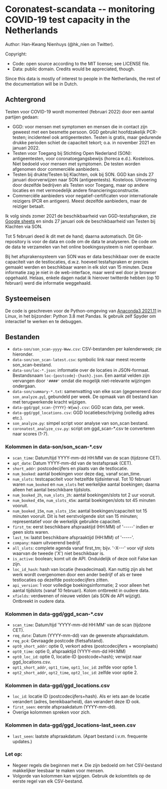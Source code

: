 Coronatest-scandata -- monitoring COVID-19 test capacity in the Netherlands
===========================================================================

Author: Han-Kwang Nienhuys (@hk_nien on Twitter).

Copyright:

* Code: open source according to the MIT license; see LICENSE file.
* Data: public domain. Credits would be appreciated, though.

Since this data is mostly of interest to people in the Netherlands,
the rest of the documentation will be in Dutch.

Achtergrond
-----------
Testen voor COVID-19 wordt momenteel (februari 2022) door een aantal partijen
gedaan:

- GGD: voor mensen met symptomen en mensen die in contact zijn geweest met
  een besmette persoon. GGD gebruikt hoofdzakelijk PCR-testen; incidenteel ook
  antigeentesten. Testen is gratis, maar gedurende drukke perioden schiet de
  capaciteit tekort; o.a. in november 2021 en januari 2022.
- Testen voor Toegang bij Stichting Open Nederland (SON): antigeentesten, voor
  coronatoegangsbewijs (horeca e.d.). Kosteloos. Niet bedoeld voor mensen met
  symptomen. De testen worden afgenomen door commerciële aanbieders.
- Testen bij drukte/Testen bij Klachten, ook bij SON. GGD kan sinds 27
  januari doorverwijzen naar SON (antigeentests). Kosteloos. Uitvoering door
  dezelfde bedrijven als Testen voor Toegang, maar op andere locaties en met
  vermoedelijk andere financieringsconstructie.
- Commerciële aanbieders voor negatief-certificaten voor internationale
  reizigers (PCR en antigeen). Meest dezelfde aanbieders, maar de reiziger
  betaalt.

Ik volg sinds zomer 2021 de beschikbaarheid van GGD-testafspraken, zie
[Google sheets](https://docs.google.com/spreadsheets/d/1tUJHU7qbeDf71HaQ3vDfdWGr3q56DXYSfiZ18PuEqZ4/edit?usp=sharing)
en sinds 27 januari ook de beschikbaarheid van Testen bij Klachten via
SON.

Tot 5 februari deed ik dit met de hand; daarna automatisch. Dit
Git-repository is voor de data en code om de data te analyseren. De
code om de data te verzamelen van het online boekingssysteem is niet
openbaar.

Bij het afsprakensysteem van SON was er data beschikbaar over de exacte
capaciteit van de testlocaties, d.w.z. hoeveel testafspraken er precies gemaakt
werden en beschikbaar waren in elk slot van 15 minuten. Deze informatie zag je
niet in de web-interface, maar werd wel door je browser opgehaald. Helaas,
enkele dagen nadat ik hierover twitterde hebben (op 10 februari) werd die
informatie weggehaald.


Systeemeisen
------------
De code is geschreven voor de Python-omgeving van [Anaconda3
2021.11](https://repo.anaconda.com/archive/) in Linux, in het
bijzonder: Python 3.8 met Pandas. Ik gebruik zelf Spyder
om interactief te werken en te debuggen.

Bestanden
---------
- `data-son/son_scan-yyyy-Www.csv`: CSV-bestanden per kalenderweek; zie
  hieronder.
- `data-son/son_scan-latest.csv`: symbolic link naar meest recente
  son_scan-bestand.
- `data-son/loc-*.json`: informatie over de locaties in JSON-formaat.
  Bestandsnaam `loc-{postcode}-{hash}.json`. Een aantal velden zijn
  vervangen door `'####'` omdat die mogelijk niet-relevante wijzingen
  ondergaan.
- `data-son/summary-*.txt`: samenvatting van elke scan (gegenereerd door
  `son_analyze.py`), gebundeld per week. De opmaak van dit bestand kan
  met terugwerkende kracht wijzigen.
- `data-ggd/ggd_scan-{YYYY}-W{ww}.csv`: GGD scan data, per week.
- `data-ggd/ggd_locations.csv`: GGD locatiebeschrijving (volledig adres
  etc.).
- `son_analyze.py`: simpel script voor analyse van son_scan bestand.
- `coronatest_analyze_csv.py`: script om ggd_scan-*.csv te converteren
  naar scores (1-7).

### Kolommen in data-son/son_scan-*.csv

- `scan_time`: Datum/tijd YYYY-mm-dd HH:MM van de scan (tijdzone CET).
- `apt_date`: Datum YYYY-mm-dd van de testafspraak (CET).
- `short_addr`: postcodecijfers en plaats van de testlocatie.
- `num_booked`: aantal boekingen voor deze dag, vanaf scan_time.
- `num_slots`: testcapaciteit voor hetzelfde tijdsinterval.
   Tot 10 februari waren `num_booked` en `num_slots` het werkelijke
   aantal boekingen; daarna alleen het aantal beschikbare tijdslots.
- `num_booked_2h`, `num_slots_2h`: aantal boekingen/slots tot 2 uur vooruit.
- `num_booked_45m`, `num_slots_45m`: aantal boekingen/slots tot 45 minuten vooruit.
- `num_booked_15m`, `num_slots_15m`: aantal boekingen/capaciteit tot
  15 minuten vooruit. Dit is het eerstvolgende slot van 15 minuten;
  representatief voor de werkelijk gebruikte capaciteit.
- `first_tm`: eerst beschikbare afspraaktijd (HH:MM) of '-----' indien
   er geen slots waren.
- `last_tm`: laatst beschikbare afspraaktijd (HH:MM) of '-----'.
- `company`: naam uitvoerend bedrijf.
- `all_slots`: complete agenda vanaf first_tm; bijv. '-X---' voor vijf
  slots waarvan de tweede ('X') niet beschikbaar is.
- `is_active`: boolean; komt uit de API. Onduidelijk of deze ooit False
  kan zijn.
- `loc_id_hash`: hash van locatie (hexadecimaal). Kan nuttig zijn als
  het werk wordt overgenomen door een ander bedrijf of als er twee
  testlocaties op dezelfde postcodecijfers zitten.
- `api_version`: 1 voor volledige boekingsinformatie; 2 voor alleen het
  aantal tijdslots (vanaf 10 februari). Kolom ontbreekt in oudere data.
- `xfields`: verdwenen of nieuwe velden (als SON de API wijzigt).
  Ontbreekt in oudere data.

### Kolommen in data-ggd/ggd_scan-*.csv

- `scan_time`: Datum/tijd 'YYYY-mm-dd HH:MM' van de scan (tijdzone CET).
- `req_date`: Datum (YYYY-mm-dd) van de gewenste afspraakdatum.
- `req_pc4`: Gevraagde postcode (fietsafstand).
- `opt0_short_addr`: optie 0, verkort adres (postcodecijfers + woonplaats)
- `opt0_time`: optie 0, afspraaktijd (YYYY-mm-dd HH:MM)
- `opt0_loc_id`: optie 0, locatie-ID (postcode+hash); verwijst naar
   ggd_locations.csv.
- `opt1_short_addr`, `opt1_time`, `opt1_loc_id`: zelfde voor optie 1.
- `opt2_short_addr`, `opt2_time`, `opt2_loc_id`: zelfde voor optie 2.

### Kolommen in data-ggd/ggd_locations.csv

- `loc_id`: locatie ID (postcodecijfers+hash). Als er iets aan de locatie verandert
  (adres, bereikbaarheid), dan verandert deze ID ook.
- `first_seen`: eerste  afspraakdatum (YYYY-mm-dd).
- Overige kolommen spreken voor zich.

### Kolommen in data-ggd/ggd_locations-last_seen.csv

- `last_seen`: laatste afspraakdatum. (Apart bestand i.v.m. frequente updates.)

### Let op:

- Negeer regels die beginnen met `#`. Die zijn bedoeld om het
  CSV-bestand makkelijker leesbaar te maken voor mensen.
- Volgorde van kolommen kan wijzigen. Gebruik de kolomtitels op de
  eerste regel van elk CSV-bestand.
